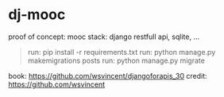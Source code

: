 # dj-mooc
proof of concept: mooc
stack: django restfull api, sqlite, ...

> run: pip install -r requirements.txt
> run: python manage.py makemigrations posts
> run: python manage.py migrate

book: https://github.com/wsvincent/djangoforapis_30
credit: https://github.com/wsvincent
